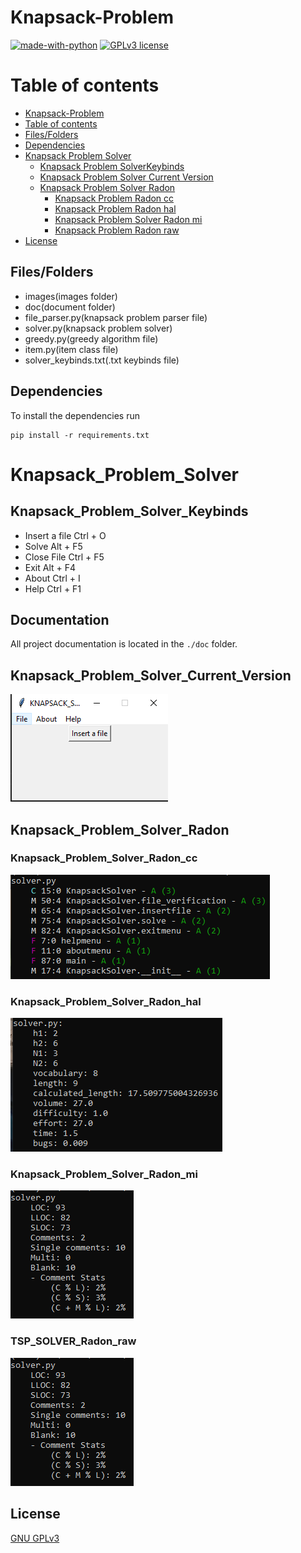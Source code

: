# Knapsack-Problem

[![made-with-python](https://img.shields.io/badge/Made%20with-Python-1f425f.svg)](https://www.python.org/) [![GPLv3 license](https://img.shields.io/badge/License-GPLv3-blue.svg)](http://perso.crans.org/besson/LICENSE.html)

# Table of contents

<!--ts-->
  * [Knapsack-Problem](#Knapsack-Problem)
  * [Table of contents](#Table_of_contents)
  * [Files/Folders](#Files/Folders)
  * [Dependencies](#Dependencies)
  * [Knapsack Problem Solver](#Knapsack-Problem-Solver)
    * [Knapsack Problem SolverKeybinds](#Knapsack_Problem_Solver_Keybinds)
    * [Knapsack Problem Solver Current Version](#Knapsack_Problem_Solver_Current_Version)
    * [Knapsack Problem Solver Radon](#Knapsack_Problem_Solver_Radon)
      * [Knapsack Problem Radon cc](#Knapsack_Problem_Solver_Radon_cc)
      * [Knapsack Problem Radon hal](#Knapsack_Problem_Solver_Radon_hal)
      * [Knapsack Problem Solver Radon mi](#Knapsack_Problem_Solver_Radon_mi)
      * [Knapsack Problem Radon raw](#Knapsack_Problem_Solver_Radon_raw)
  * [License](#License)
<!--te-->


## Files/Folders
<ul>
    <li> images(images folder) </li>
    <li> doc(document folder) </li>
    <li> file_parser.py(knapsack problem parser file) </li>
    <li> solver.py(knapsack problem solver) </li>
    <li> greedy.py(greedy algorithm file) </li>
    <li> item.py(item class file) </li>
    <li> solver_keybinds.txt(.txt keybinds file) </li>
</ul>


## Dependencies

To install the dependencies run

```shell
pip install -r requirements.txt
```

# Knapsack_Problem_Solver

## Knapsack_Problem_Solver_Keybinds

<ul>
  <li> Insert a file Ctrl + O </li>
  <li> Solve Alt + F5 </li>
  <li> Close File Ctrl + F5 </li>
  <li> Exit Alt + F4 </li>
  <li> About Ctrl + I </li>
  <li> Help Ctrl + F1 </li>
</ul>
  
## Documentation

All project documentation is located in the `./doc`  folder.

## Knapsack_Problem_Solver_Current_Version

<p><img src ="images/knapsack solver version.png" title = "knapsack Solver Cureent Version"/></p>

## Knapsack_Problem_Solver_Radon

### Knapsack_Problem_Solver_Radon_cc

<p><img src ="images/knapsack solver radon cc.png" title = "knapsack Solver Radon cc"/></p>

### Knapsack_Problem_Solver_Radon_hal

<p><img src ="images/knapsack solver radon hal.png" title = "knapsack Solver Radon hal"/></p>


### Knapsack_Problem_Solver_Radon_mi

<p><img src ="images/knapsack solver radon raw.png" title = "knapsack Solver Radon raw"/></p>


### TSP_SOLVER_Radon_raw

<p><img src ="images/knapsack solver radon raw.png" title = "knapsack Solver Radon raw"/></p>




## License
[GNU GPLv3](https://choosealicense.com/licenses/gpl-3.0/)
